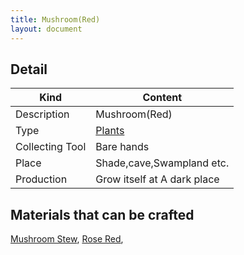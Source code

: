 ```yaml
---
title: Mushroom(Red)
layout: document
---
```

## Detail

|Kind|Content|
|---|---|
|Description|Mushroom(Red)|
|Type|[Plants](Plants)|
|Collecting Tool|Bare hands|
|Place|Shade,cave,Swampland etc.|
|Production|Grow itself at A dark place|

## Materials that can be crafted

[Mushroom Stew](Mushroom_Stew),
[Rose Red](Rose_Red),
